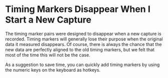 # Timing Markers Disappear When I Start a New Capture

The timing marker pairs were designed to disappear when a new capture is recorded. Timing markers will generally lose their purpose when the original data it measured disappears. Of course, there is always the chance that the new data are perfectly aligned to the old timing markers, but we felt that most of the time this will not be the case.

As a suggestion to save time, you can quickly add timing markers by using the numeric keys on the keyboard as hotkeys.
